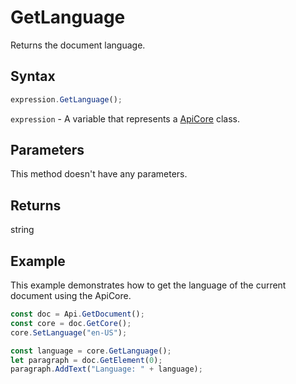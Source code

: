 # GetLanguage

Returns the document language.

## Syntax

```javascript
expression.GetLanguage();
```

`expression` - A variable that represents a [ApiCore](../ApiCore.md) class.

## Parameters

This method doesn't have any parameters.

## Returns

string

## Example

This example demonstrates how to get the language of the current document using the ApiCore.

```javascript editor-docx
const doc = Api.GetDocument();
const core = doc.GetCore();
core.SetLanguage("en-US");

const language = core.GetLanguage();
let paragraph = doc.GetElement(0);
paragraph.AddText("Language: " + language);

```
